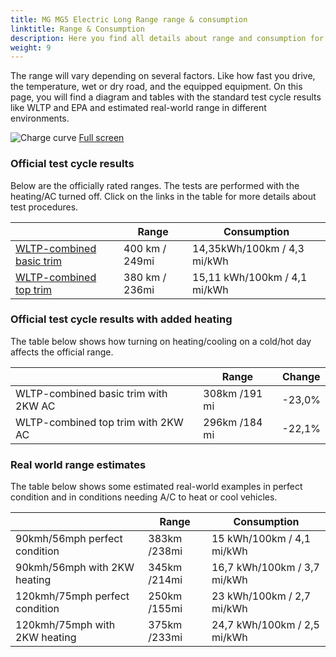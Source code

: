 ```yaml
---
title: MG MG5 Electric Long Range range & consumption
linktitle: Range & Consumption
description: Here you find all details about range and consumption for MG MG5 Electric Long Range.
weight: 9
---
```

<!-- markdownlint-disable MD033 -->

The range will vary depending on several factors. Like how fast you drive, the temperature, wet or dry road, and the equipped equipment. On this page, you will find a diagram and tables with the standard test cycle results like WLTP and EPA and estimated real-world range in different environments. 

![Charge curve](../range.svg  "Range information")
[Full screen](../range.svg)

### Official test cycle results

Below are the officially rated ranges. The tests are performed with the heating/AC turned off. Click on the links in the table for more details about test procedures. 

| | Range  | Consumption  |
|----|-----|------|
| [WLTP-combined basic trim](../../../../../guides/understandingrange/wltp/) | 400 km / 249mi |14,35kWh/100km / 4,3 mi/kWh | 
| [WLTP-combined top trim](../../../../../guides/understandingrange/wltp/) | 380 km / 236mi | 15,11 kWh/100km / 4,1 mi/kWh | 

### Official test cycle results with added heating

The table below shows how turning on heating/cooling on a cold/hot day affects the official range. 

| | Range  | Change  |
|----|-----|------|
| WLTP-combined basic trim with 2KW AC | 308km /191 mi | -23,0%|
| WLTP-combined top trim with 2KW AC | 296km /184 mi | -22,1%|

### Real world range estimates

The table below shows some estimated real-world examples in perfect condition and in conditions needing A/C to heat or cool vehicles. 

| | Range  | Consumption  |
|----|-----|------|
| 90kmh/56mph perfect condition | 383km /238mi| 15 kWh/100km / 4,1 mi/kWh |
| 90kmh/56mph with 2KW heating | 345km /214mi| 16,7 kWh/100km / 3,7 mi/kWh |
| 120kmh/75mph perfect condition | 250km /155mi| 23 kWh/100km / 2,7 mi/kWh |
| 120kmh/75mph with 2KW heating | 375km /233mi| 24,7 kWh/100km / 2,5 mi/kWh |
